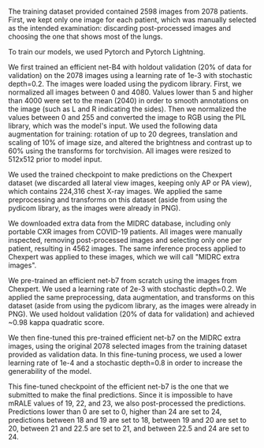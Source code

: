 ﻿The training dataset provided contained 2598 images from 2078 patients. First, we kept only one image for each patient, which was manually selected as the intended examination: discarding post-processed images and choosing the one that shows most of the lungs. 

To train our models, we used Pytorch and Pytorch Lightning.

We first trained an efficient net-B4 with holdout validation (20% of data for validation) on the 2078 images using a learning rate of 1e-3 with stochastic depth=0.2. The images were loaded using the pydicom library. First, we normalized all images between 0 and 4080. Values lower than 5 and higher than 4000 were set to the mean (2040) in order to smooth annotations on the image (such as L and R indicating the sides). Then we normalized the values between 0 and 255 and converted the image to RGB using the PIL library, which was the model's input. We used the following data augmentation for training: rotation of up to 20 degrees, translation and scaling of 10% of image size, and altered the brightness and contrast up to 60% using the transforms for torchvision. All images were resized to 512x512 prior to model input.

We used the trained checkpoint to make predictions on the Chexpert dataset (we discarded all lateral view images, keeping only AP or PA view), which contains 224,316 chest X-ray images. We applied the same preprocessing and transforms on this dataset (aside from using the pydicom library, as the images were already in PNG). 

We downloaded extra data from the MIDRC database, including only portable CXR images from COVID-19 patients. All images were manually inspected, removing post-processed images and selecting only one per patient, resulting in 4562 images. The same inference process applied to Chexpert was applied to these images, which we will call "MIDRC extra images".

We pre-trained an efficient net-b7 from scratch using the images from Chexpert. We used a learning rate of 2e-3 with stochastic depth=0.2. We applied the same preprocessing,  data augmentation, and transforms on this dataset (aside from using the pydicom library, as the images were already in PNG). We used holdout validation (20% of data for validation) and achieved ~0.98 kappa quadratic score. 

We then fine-tuned this pre-trained efficient net-b7 on the MIDRC extra images, using the original 2078 selected images from the training dataset provided as validation data. In this fine-tuning process, we used a lower learning rate of 1e-4 and a stochastic depth=0.8 in order to increase the generability of the model. 

This fine-tuned checkpoint of the efficient net-b7 is the one that we submitted to make the final predictions. Since it is impossible to have mRALE values of 19, 22, and 23, we also post-processed the predictions. Predictions lower than 0 are set to 0, higher than 24 are set to 24, predictions between 18 and 19 are set to 18, between 19 and 20 are set to 20, between 21 and 22.5 are set to 21, and between 22.5 and 24 are set to 24. 
